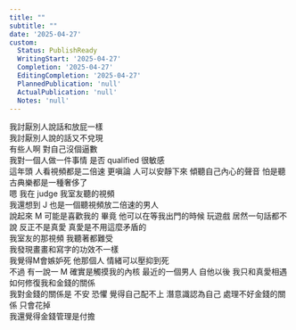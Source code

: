 ```yaml
---    
title: ""    
subtitle: ""    
date: '2025-04-27'    
custom:    
  Status: PublishReady    
  WritingStart: '2025-04-27'    
  Completion: '2025-04-27'    
  EditingCompletion: '2025-04-27'    
  PlannedPublication: 'null'    
  ActualPublication: 'null'    
  Notes: 'null'    
---        
```

我討厭別人說話和放屁一樣        
我討厭別人說的話又不兌現      
有些人啊 對自己沒個逼數      
我對一個人做一件事情 是否 qualified 很敏感        
這年頭 人看視頻都是二倍速 更嗔論 人可以安靜下來 傾聽自己內心的聲音 怕是聽古典樂都是一種奢侈了         
嗯 我在 judge 我室友聽的視頻        
我還想到 J 也是一個聽視頻放二倍速的男人        
說起來 M 可能是喜歡我的 畢竟 他可以在等我出門的時候 玩遊戲 居然一句話都不說 反正不是真愛 真愛是不用這麼矛盾的        
我室友的那視頻 我聽著都難受         
我發現畫畫和寫字的功效不一樣         
我覺得M會嫉妒死 他那個人 情緒可以壓抑到死         
不過 有一說一 M 確實是觸摸我的內核 最近的一個男人 自他以後 我只和真愛相遇         
如何修復我和金錢的關係        
我對金錢的關係是 不安 恐懼 覺得自己配不上 潛意識認為自己 處理不好金錢的關係 只會花掉        
我還覺得金錢管理是付擔        
    